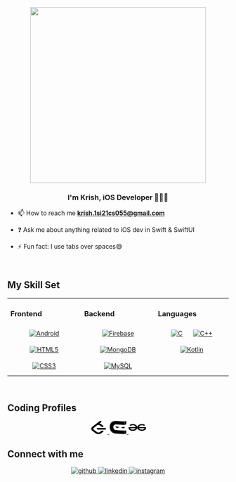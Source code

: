<div align="center">
<img src="https://miro.medium.com/v2/resize:fit:1400/format:webp/1*cTPHRuyn46e4Su4QJ7S5NQ.gif" align="center" height="400" width="400" />
</div>  
  

### **<div align="center">I'm Krish, iOS Developer 👨‍💻🚀</div>**  
  

-  📫 How to reach me **krish.1si21cs055@gmail.com**
  

- ❓ Ask me about anything related to iOS dev in Swift & SwiftUI 
  

- ⚡ Fun fact: I use tabs over spaces😅  
  

<br/>  


## My Skill Set  
<table><tr><td valign="top" width="33%">



### Frontend  
<div align="center">  
<a href="https://www.android.com/intl/en_in/" target="_blank"><img style="margin: 10px" src="https://profilinator.rishav.dev/skills-assets/android-original-wordmark.svg" alt="Android" height="50" /></a>  
<a href="https://en.wikipedia.org/wiki/HTML5" target="_blank"><img style="margin: 10px" src="https://profilinator.rishav.dev/skills-assets/html5-original-wordmark.svg" alt="HTML5" height="50" /></a>  
<a href="https://www.w3schools.com/css/" target="_blank"><img style="margin: 10px" src="https://profilinator.rishav.dev/skills-assets/css3-original-wordmark.svg" alt="CSS3" height="50" /></a>  
</div>

</td><td valign="top" width="33%">



### Backend  
<div align="center">  
<a href="https://firebase.google.com/" target="_blank"><img style="margin: 10px" src="https://profilinator.rishav.dev/skills-assets/firebase.png" alt="Firebase" height="50" /></a>  
<a href="https://www.mongodb.com/" target="_blank"><img style="margin: 10px" src="https://profilinator.rishav.dev/skills-assets/mongodb-original-wordmark.svg" alt="MongoDB" height="50" /></a>  
<a href="https://www.mysql.com/" target="_blank"><img style="margin: 10px" src="https://profilinator.rishav.dev/skills-assets/mysql-original-wordmark.svg" alt="MySQL" height="50" /></a>  
</div>

</td><td valign="top" width="33%">



### Languages  
<div align="center">  
<a href="https://www.cprogramming.com/" target="_blank"><img style="margin: 10px" src="https://profilinator.rishav.dev/skills-assets/c-original.svg" alt="C" height="50" /></a>  
<a href="https://www.cplusplus.com/" target="_blank"><img style="margin: 10px" src="https://profilinator.rishav.dev/skills-assets/cplusplus-original.svg" alt="C++" height="50" /></a>  
<a href="https://kotlinlang.org/" target="_blank"><img style="margin: 10px" src="https://profilinator.rishav.dev/skills-assets/kotlinlang-icon.svg" alt="Kotlin" height="50" /></a>  
</div>

</td></tr></table>  

<br/>  

## Coding Profiles  
<div align="center">
  <a href="https://leetcode.com/u/Krishmutha13/" target="blank">
    <img src="https://github.com/Krish-Mutha/Krish-Mutha/blob/main/leetcode.svg" alt="https://leetcode.com/krishmutha13/" height="30" width="40" />
  </a>

  <a href="https://www.naukri.com/code360/profile/Krishmutha13" target="blank">
    <img src="https://github.com/Krish-Mutha/Krish-Mutha/blob/main/codingninjas-svgrepo-com.svg" alt="https://www.naukri.com/code360/profile/Krishmutha13" height="30" width="40" />
  </a>

  <a href="https://www.geeksforgeeks.org/user/krishjain13/?utm_source=geeksforgeeks&utm_medium=my_profile&utm_campaign=auth_user" target="blank">
    <img src="https://github.com/Krish-Mutha/Krish-Mutha/blob/main/geeksforgeeks.svg" alt="https://www.geeksforgeeks.org/user/krishjain13/?utm_source=geeksforgeeks&utm_medium=my_profile&utm_campaign=auth_user" height="30" width="40" />
  </a>
</div>


## Connect with me  
<div align="center">
<a href="https://github.com/https://github.com/Krish-Mutha" target="_blank">
<img src=https://img.shields.io/badge/github-%2324292e.svg?&style=for-the-badge&logo=github&logoColor=white alt=github style="margin-bottom: 5px;" />
</a>
<a href="https://linkedin.com/in/https://www.linkedin.com/in/krish-u-77b3a024b/" target="_blank">
<img src=https://img.shields.io/badge/linkedin-%231E77B5.svg?&style=for-the-badge&logo=linkedin&logoColor=white alt=linkedin style="margin-bottom: 5px;" />
</a>
<a href="https://instagram.com/https://www.instagram.com/_.krishmutha._/" target="_blank">
<img src=https://img.shields.io/badge/instagram-%23000000.svg?&style=for-the-badge&logo=instagram&logoColor=white alt=instagram style="margin-bottom: 5px;" />
</a>  
</div>  
  

<br/>  

